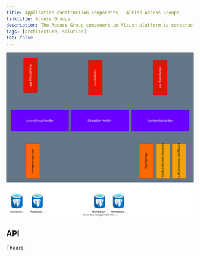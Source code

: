 ```yaml
---
title: Application construction components - Altinn Access Groups
linktitle: Access Groups
description: The Access Group component in Altinn platform is constructed as an asp.net core 6 web API application deployed as a docker container to a Kubernetes cluster.
tags: [architecture, solution]
toc: false
---
```



![Access Groups](accessgroup.drawio.svg "Construction Components Altinn Access Groups")




## API

Theare